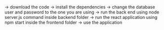 -> download the code
-> install the dependencies
-> change the database user and password to the one you are using
-> run the back end using node server.js command inside backend folder
-> run the react application using npm start inside the frontend folder
-> use the application
